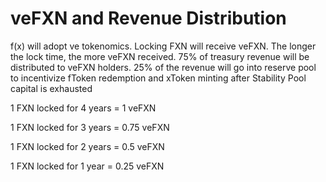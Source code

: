 # veFXN and Revenue Distribution

f(x) will adopt ve tokenomics. Locking FXN will receive veFXN. The longer the lock time, the more veFXN received. 75% of treasury revenue will be distributed to veFXN holders. 25% of the revenue will go into reserve pool to incentivize fToken redemption and xToken minting after Stability Pool capital is exhausted

1 FXN locked for 4 years = 1 veFXN

1 FXN locked for 3 years = 0.75 veFXN

1 FXN locked for 2 years = 0.5 veFXN

1 FXN locked for 1 year = 0.25 veFXN
